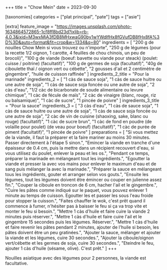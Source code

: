 +++
title = "Chow Mein"
date = 2023-09-30

[taxonomies]
categories = ["plat principal", "pate"]
tags = ["asie"]

[extra]
feature_image = "https://images.unsplash.com/photo-1634864572865-1cf8ff8bd23d?ixlib=rb-4.0.3&ixid=M3wxMjA3fDB8MHxwaG90by1wYWdlfHx8fGVufDB8fHx8fA%3D%3D&auto=format&fit=crop&w=1334&q=80"
ingredients = [
  "200 g de nouilles Chow Mein si vous trouvez ou n'importe",
  "250 g de légumes (pour la recette 1/2 oignon, 1 carotte, 4 feuilles de chou chinois, un peu de brocoli)",
  "100 g de viande (boeuf: bavette ou viande pour steack) (poulet: cuisse / poitrine) (facultatif)",
  "100 g de germes de soja (facultatif)",
  "40g de ciboulette thaï / oignon vert ou cébette",
  "2 gousses d'ail et 2 centimètre de gingembre",
  "huile de cuisson raffinée"
]
ingredients_2_title = "Pour la marinade"
ingredients_2 = [
  "1 càs de sauce soja",
  "1 càs de sauce huitre ou une autre de soja",
  "1 càs de sauce soja foncée ou une autre de soja",
  "2 càs d'eau",
  "1/2 càc de bicarbonate de soude alimentaire ou levure chimique",
  "1 càc de fécule de maïs",
  "2 càc de vinaigre (blanc, rouge, riz ou balsamique)",
  "1 càc de sucre",
  "1 pincée de poivre"
]
ingredients_3_title = "Pour la sauce"
ingredients_3 = [
  "3 càs d'eau",
  "1 càs de sauce soja",
  "1 càs de sauce huitre ou une autre de soja",
  "1 càs de sauce soja foncée ou une autre de soja",
  "2 càc de vin de cuisine (shaoxing, sake, blanc ou rouge) (facultatif)",
  "1 càc de sucre brun",
  "1 càc de fond en poudre (de volaille pour poulet) (de veau pour boeuf) (facultatif)",
  "1 càc de purée de piment (facultatif)",
  "1 pincée de poivre"
]
preparations = [
  "Si vous mettez de la viande, il faut la préparer et la faire mariner au moins 30 minutes. Passer directement à l'étape 5 sinon.",
  "Emincer la viande en tranche d'une épaisseur de 0.4 cm, puis la mettre dans un récipient recouvert d'eau, si vous utilisez du poulet, enlever la peau et les os.",
  "Pendant ce temps, préparer la marinade en mélangeant tout les ingrédients.",
  "Egoutter la viande et presser la avec vos mains pour enlever le maximum d'eau et de sang puis mélanger la avec la marinade.",
  "Préparer la sauce en mélangeant tous les ingrédients, gouter et arranger selon vos gouts.",
  "Ensuite les légumes, tout les légumes doivent être émincer ou couper en julienne assez fin.",
  "Couper la ciboule en troncon de 6 cm, hacher l'ail et le gingembre.",
  "Cuire les pâtes comme indiqué sur le paquet, vous pouvez enlever 1 minute au temps de cuisson. Egoutter les et passer les sous l'eau froide pour stopper la cuisson.",
  "Faites chauffer le wok, c'est prêt quand il commence à fumer, n'hésiter pas à baisser le feu si ça va trop vite et monter le feu si besoin.",
  "Mettre 1 càs d'huile et faire cuire la viande 2 minutes puis réserver.",
  "Mettre 1 càs d'huile et faire cuire l'ail et le gingembre 15 secondes puis les légumes. Réserver.",
  "Mettre 1 càs d'huile et faire revenir les pâtes pendant 2 minutes, ajouter de l'huile si besoin, les pâtes doivent être un peu gratinées.",
  "Ajouter la sauce, mélanger et ajouter la viande et les légumes, cuire 30 secondes.",
  "Ajouter la ciboule/oignon vert/cébette et les germes de soja, cuire 30 secondes.",
  "Eteindre le feu, ajouter 1 càs d'huile (sésame, olive). C'est prêt."
]
+++

Nouilles asiatique avec des légumes pour 2 personnes, la viande est facultative.
